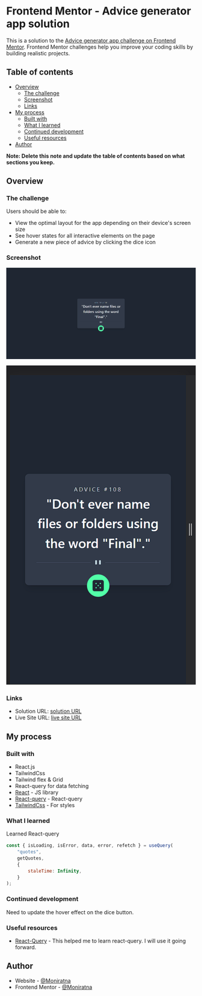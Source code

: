# Frontend Mentor - Advice generator app solution

This is a solution to the [Advice generator app challenge on Frontend Mentor](https://www.frontendmentor.io/challenges/advice-generator-app-QdUG-13db). Frontend Mentor challenges help you improve your coding skills by building realistic projects.

## Table of contents

- [Overview](#overview)
  - [The challenge](#the-challenge)
  - [Screenshot](#screenshot)
  - [Links](#links)
- [My process](#my-process)
  - [Built with](#built-with)
  - [What I learned](#what-i-learned)
  - [Continued development](#continued-development)
  - [Useful resources](#useful-resources)
- [Author](#author)

**Note: Delete this note and update the table of contents based on what sections you keep.**

## Overview

### The challenge

Users should be able to:

- View the optimal layout for the app depending on their device's screen size
- See hover states for all interactive elements on the page
- Generate a new piece of advice by clicking the dice icon

### Screenshot

![](./src/assets/screenshot1.png)

![](./src/assets/screenshot2.png)

### Links

- Solution URL: [solution URL](https://github.com/moniratna/advice-generator-frontend-mentor)
- Live Site URL: [live site URL](https://advice-generator-frontend-mentor-7ida.vercel.app/)

## My process

### Built with

- React.js
- TailwindCss
- Tailwind flex & Grid
- React-query for data fetching
- [React](https://reactjs.org/) - JS library
- [React-query](https://tanstack.com/query/v3/) - React-query
- [TailwindCss](https://tailwindcss.com/) - For styles

### What I learned

Learned React-query

```js
const { isLoading, isError, data, error, refetch } = useQuery(
	"quotes",
	getQuotes,
	{
		staleTime: Infinity,
	}
);
```

### Continued development

Need to update the hover effect on the dice button.

### Useful resources

- [React-Query](https://tanstack.com/query/v3/docs/react/overview) - This helped me to learn react-query. I will use it going forward.

## Author

- Website - [@Moniratna](https://github.com/moniratna)
- Frontend Mentor - [@Moniratna](https://www.frontendmentor.io/profile/moniratna)
